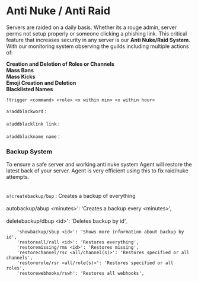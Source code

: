 # Anti Nuke / Anti Raid

Servers are raided on a daily basis. Whether its a rouge admin, server perms not setup properly or someone clicking a phishing link. This critical feature that increases security in any server is our **Anti Nuke/Raid System**. With our monitoring system observing the guilds including multiple actions of:

**Creation and Deletion of Roles or Channels**\
**Mass Bans**\
**Mass Kicks**\
**Emoji Creation and Deletion**\
**Blacklisted Names**

`!trigger <command> <role> <x within min> <x within hour>`

`a!addblackword` :\
\
`a!addblacklink link` :\
\
`a!addblackname name` :

### Backup System

To ensure a safe server and working anti nuke system Agent will restore the latest back of your server. Agent is very efficient using this to fix raid/nuke attempts.\
\
\
`a!createbackup/bup` : Creates a backup of everything\
\
autobackup/abup \<minutes>': 'Creates a backup every \<minutes>',\
\
deletebackup/dbup \<id>': 'Deletes backup by id',

```
    'showbackup/sbup <id>': 'Shows more information about backup by id',
    'restoreall/rall <id>': 'Restores everything',
    'restoremissing/rms <id>': 'Restores missing',
    'restorechannel/rsc <all/channel(s)>': 'Restores specified or all channels',
    'restorerole/rsr <all/role(s)>': 'Restores specified or all roles',
    'restorewebhooks/rswh': 'Restores all webhooks',
```
